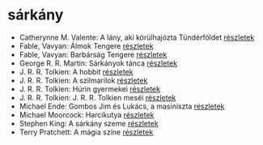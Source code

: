 # sárkány

- Catherynne M. Valente: A lány, aki körülhajózta Tündérföldet [részletek](_details/%7Bopf.creator%7D.md#id_659)
- Fable, Vavyan: Álmok Tengere [részletek](_details/%7Bopf.creator%7D.md#id_177)
- Fable, Vavyan: Barbárság Tengere [részletek](_details/%7Bopf.creator%7D.md#id_558)
- George R. R. Martin: Sárkányok tánca [részletek](_details/%7Bopf.creator%7D.md#id_898)
- J. R. R. Tolkien: A hobbit [részletek](_details/%7Bopf.creator%7D.md#id_61)
- J. R. R. Tolkien: A szilmarilok [részletek](_details/%7Bopf.creator%7D.md#id_60)
- J. R. R. Tolkien: Húrin gyermekei [részletek](_details/%7Bopf.creator%7D.md#id_53)
- J. R. R. Tolkien: J. R. R. Tolkien meséi [részletek](_details/%7Bopf.creator%7D.md#id_62)
- Michael Ende: Gombos ​Jim és Lukács, a masiniszta [részletek](_details/%7Bopf.creator%7D.md#id_1492)
- Michael Moorcock: Harcikutya [részletek](_details/%7Bopf.creator%7D.md#id_525)
- Stephen King: A sárkány szeme [részletek](_details/%7Bopf.creator%7D.md#id_547)
- Terry Pratchett: A mágia színe [részletek](_details/%7Bopf.creator%7D.md#id_696)